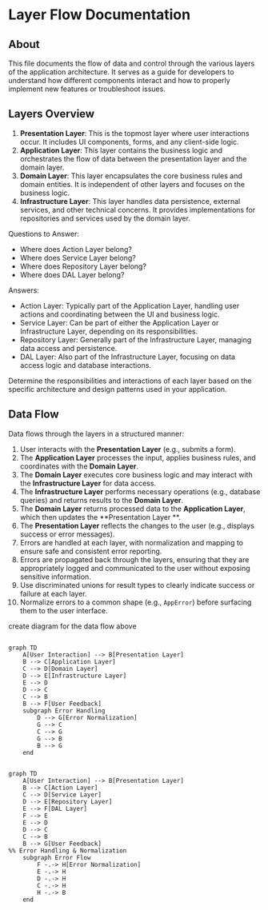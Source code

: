 # Layer Flow Documentation

## About

This file documents the flow of data and control through the various layers of the application architecture. It serves
as a guide for developers to understand how different components interact and how to properly implement new features or
troubleshoot issues.

## Layers Overview

1. **Presentation Layer**: This is the topmost layer where user interactions occur. It includes UI components, forms,
   and any client-side logic.
2. **Application Layer**: This layer contains the business logic and orchestrates the flow of data between the
   presentation layer and the domain layer.
3. **Domain Layer**: This layer encapsulates the core business rules and domain entities. It is independent of other
   layers and focuses on the business logic.
4. **Infrastructure Layer**: This layer handles data persistence, external services, and other technical concerns. It
   provides implementations for repositories and services used by the domain layer.

Questions to Answer:

- Where does Action Layer belong?
- Where does Service Layer belong?
- Where does Repository Layer belong?
- Where does DAL Layer belong?

Answers:

- Action Layer: Typically part of the Application Layer, handling user actions and coordinating between the UI and
  business logic.
- Service Layer: Can be part of either the Application Layer or Infrastructure Layer, depending on its responsibilities.
- Repository Layer: Generally part of the Infrastructure Layer, managing data access and persistence.
- DAL Layer: Also part of the Infrastructure Layer, focusing on data access logic and database interactions.

Determine the responsibilities and interactions of each layer based on the specific architecture and design patterns
used in your application.

## Data Flow

Data flows through the layers in a structured manner:

1. User interacts with the **Presentation Layer** (e.g., submits a form).
2. The **Application Layer** processes the input, applies business rules, and coordinates with the **Domain Layer**.
3. The **Domain Layer** executes core business logic and may interact with the **Infrastructure Layer** for data access.
4. The **Infrastructure Layer** performs necessary operations (e.g., database queries) and returns results to the
   **Domain Layer**.
5. The **Domain Layer** returns processed data to the **Application Layer**, which then updates the **Presentation Layer
   **.
6. The **Presentation Layer** reflects the changes to the user (e.g., displays success or error messages).
7. Errors are handled at each layer, with normalization and mapping to ensure safe and consistent error reporting.
8. Errors are propagated back through the layers, ensuring that they are appropriately logged and communicated to the
   user
   without exposing sensitive information.
9. Use discriminated unions for result types to clearly indicate success or failure at each layer.
10. Normalize errors to a common shape (e.g., `AppError`) before surfacing them to the user interface.

create diagram for the data flow above

```mermaid 

graph TD
    A[User Interaction] --> B[Presentation Layer]
    B --> C[Application Layer]
    C --> D[Domain Layer]
    D --> E[Infrastructure Layer]
    E --> D
    D --> C
    C --> B
    B --> F[User Feedback]
    subgraph Error Handling
        D --> G[Error Normalization]
        G --> C
        C --> G
        G --> B
        B --> G
    end

```

```mermaid

graph TD
    A[User Interaction] --> B[Presentation Layer]
    B --> C[Action Layer]
    C --> D[Service Layer]
    D --> E[Repository Layer]
    E --> F[DAL Layer]
    F --> E
    E --> D
    D --> C
    C --> B
    B --> G[User Feedback]
%% Error Handling & Normalization
    subgraph Error Flow
        F -.-> H[Error Normalization]
        E -.-> H
        D -.-> H
        C -.-> H
        H -.-> B
    end

```
